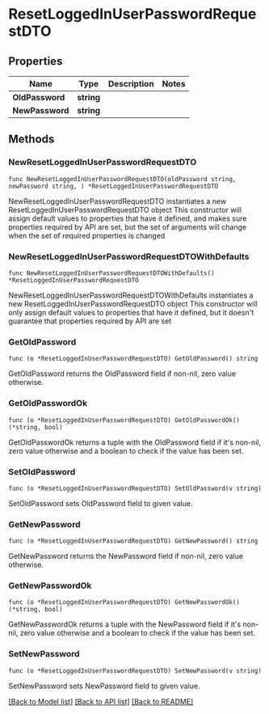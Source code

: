 # ResetLoggedInUserPasswordRequestDTO

## Properties

Name | Type | Description | Notes
------------ | ------------- | ------------- | -------------
**OldPassword** | **string** |  | 
**NewPassword** | **string** |  | 

## Methods

### NewResetLoggedInUserPasswordRequestDTO

`func NewResetLoggedInUserPasswordRequestDTO(oldPassword string, newPassword string, ) *ResetLoggedInUserPasswordRequestDTO`

NewResetLoggedInUserPasswordRequestDTO instantiates a new ResetLoggedInUserPasswordRequestDTO object
This constructor will assign default values to properties that have it defined,
and makes sure properties required by API are set, but the set of arguments
will change when the set of required properties is changed

### NewResetLoggedInUserPasswordRequestDTOWithDefaults

`func NewResetLoggedInUserPasswordRequestDTOWithDefaults() *ResetLoggedInUserPasswordRequestDTO`

NewResetLoggedInUserPasswordRequestDTOWithDefaults instantiates a new ResetLoggedInUserPasswordRequestDTO object
This constructor will only assign default values to properties that have it defined,
but it doesn't guarantee that properties required by API are set

### GetOldPassword

`func (o *ResetLoggedInUserPasswordRequestDTO) GetOldPassword() string`

GetOldPassword returns the OldPassword field if non-nil, zero value otherwise.

### GetOldPasswordOk

`func (o *ResetLoggedInUserPasswordRequestDTO) GetOldPasswordOk() (*string, bool)`

GetOldPasswordOk returns a tuple with the OldPassword field if it's non-nil, zero value otherwise
and a boolean to check if the value has been set.

### SetOldPassword

`func (o *ResetLoggedInUserPasswordRequestDTO) SetOldPassword(v string)`

SetOldPassword sets OldPassword field to given value.


### GetNewPassword

`func (o *ResetLoggedInUserPasswordRequestDTO) GetNewPassword() string`

GetNewPassword returns the NewPassword field if non-nil, zero value otherwise.

### GetNewPasswordOk

`func (o *ResetLoggedInUserPasswordRequestDTO) GetNewPasswordOk() (*string, bool)`

GetNewPasswordOk returns a tuple with the NewPassword field if it's non-nil, zero value otherwise
and a boolean to check if the value has been set.

### SetNewPassword

`func (o *ResetLoggedInUserPasswordRequestDTO) SetNewPassword(v string)`

SetNewPassword sets NewPassword field to given value.



[[Back to Model list]](../README.md#documentation-for-models) [[Back to API list]](../README.md#documentation-for-api-endpoints) [[Back to README]](../README.md)


